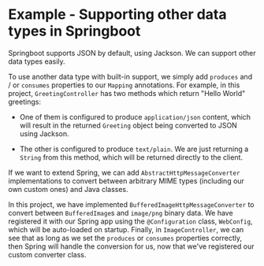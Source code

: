 # Example - Supporting other data types in Springboot

Springboot supports JSON by default, using Jackson. We can support other data types easily.

To use another data type with built-in support, we simply add `produces` and / or `consumes` properties to our `Mapping` annotations. For example, in this project, `GreetingController` has two methods which return "Hello World" greetings:

- One of them is configured to produce `application/json` content, which will result in the returned `Greeting` object being converted to JSON using Jackson.

- The other is configured to produce `text/plain`. We are just returning a `String` from this method, which will be returned directly to the client.

If we want to extend Spring, we can add `AbstractHttpMessageConverter` implementations to convert between arbitrary MIME types (including our own custom ones) and Java classes.

In this project, we have implemented `BufferedImageHttpMessageConverter` to convert between `BufferedImage`s and `image/png` binary data. We have registered it with our Spring app using the `@Configuration` class, `WebConfig`, which will be auto-loaded on startup. Finally, in `ImageController`, we can see that as long as we set the `produces` or `consumes` properties correctly, then Spring will handle the conversion for us, now that we've registered our custom converter class.
